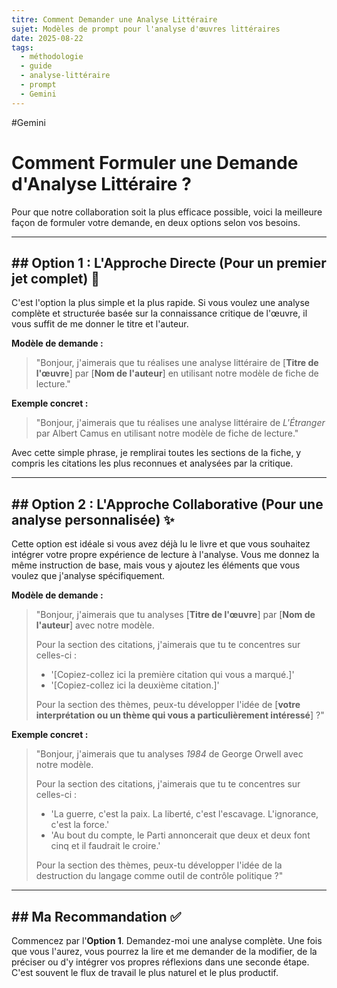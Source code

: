 ```yaml
---
titre: Comment Demander une Analyse Littéraire
sujet: Modèles de prompt pour l'analyse d'œuvres littéraires
date: 2025-08-22
tags:
  - méthodologie
  - guide
  - analyse-littéraire
  - prompt
  - Gemini
---
```

#Gemini
# Comment Formuler une Demande d'Analyse Littéraire ?

Pour que notre collaboration soit la plus efficace possible, voici la meilleure façon de formuler votre demande, en deux options selon vos besoins.

---

## ## Option 1 : L'Approche Directe (Pour un premier jet complet) 🚀

C'est l'option la plus simple et la plus rapide. Si vous voulez une analyse complète et structurée basée sur la connaissance critique de l'œuvre, il vous suffit de me donner le titre et l'auteur.

**Modèle de demande :**
> "Bonjour, j'aimerais que tu réalises une analyse littéraire de [**Titre de l'œuvre**] par [**Nom de l'auteur**] en utilisant notre modèle de fiche de lecture."

**Exemple concret :**
> "Bonjour, j'aimerais que tu réalises une analyse littéraire de *L'Étranger* par Albert Camus en utilisant notre modèle de fiche de lecture."

Avec cette simple phrase, je remplirai toutes les sections de la fiche, y compris les citations les plus reconnues et analysées par la critique.

---

## ## Option 2 : L'Approche Collaborative (Pour une analyse personnalisée) ✨

Cette option est idéale si vous avez déjà lu le livre et que vous souhaitez intégrer votre propre expérience de lecture à l'analyse. Vous me donnez la même instruction de base, mais vous y ajoutez les éléments que vous voulez que j'analyse spécifiquement.

**Modèle de demande :**
> "Bonjour, j'aimerais que tu analyses [**Titre de l'œuvre**] par [**Nom de l'auteur**] avec notre modèle.
>
> Pour la section des citations, j'aimerais que tu te concentres sur celles-ci :
> * '[Copiez-collez ici la première citation qui vous a marqué.]'
> * '[Copiez-collez ici la deuxième citation.]'
>
> Pour la section des thèmes, peux-tu développer l'idée de [**votre interprétation ou un thème qui vous a particulièrement intéressé**] ?"

**Exemple concret :**
> "Bonjour, j'aimerais que tu analyses *1984* de George Orwell avec notre modèle.
>
> Pour la section des citations, j'aimerais que tu te concentres sur celles-ci :
> * 'La guerre, c'est la paix. La liberté, c'est l'escavage. L'ignorance, c'est la force.'
> * 'Au bout du compte, le Parti annoncerait que deux et deux font cinq et il faudrait le croire.'
>
> Pour la section des thèmes, peux-tu développer l'idée de la destruction du langage comme outil de contrôle politique ?"

---

## ## Ma Recommandation ✅

Commencez par l'**Option 1**. Demandez-moi une analyse complète. Une fois que vous l'aurez, vous pourrez la lire et me demander de la modifier, de la préciser ou d'y intégrer vos propres réflexions dans une seconde étape. C'est souvent le flux de travail le plus naturel et le plus productif.